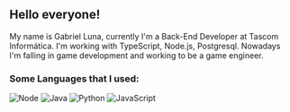 ## Hello everyone!

My name is Gabriel Luna, currently I'm a Back-End Developer at Tascom Informática. I'm working with TypeScript, Node.js, Postgresql. Nowadays I'm falling in game development and working to be a game engineer.

### Some Languages that I used:
![Node](https://img.shields.io/badge/-Nodejs-00FA9A?logo=javascript&logoColor=white&style=for-the-badge)  ![Java](https://img.shields.io/badge/java-%23ED8B00.svg?style=for-the-badge&logo=java&logoColor=white)  ![Python](https://img.shields.io/badge/python-3670A0?style=for-the-badge&logo=python&logoColor=ffdd54)  ![JavaScript](https://img.shields.io/badge/-JavaScript-FFD700?logo=javascript&logoColor=black&style=for-the-badge)
